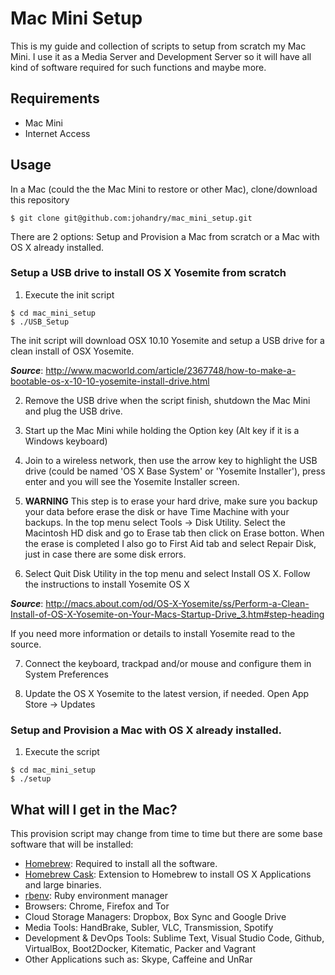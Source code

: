 # Mac Mini Setup

This is my guide and collection of scripts to setup from scratch my Mac Mini. I use it as a Media Server and Development Server so it will have all kind of software required for such functions and maybe more.

## Requirements

* Mac Mini  
* Internet Access

## Usage

In a Mac (could the the Mac Mini to restore or other Mac), clone/download this repository

  ```
  $ git clone git@github.com:johandry/mac_mini_setup.git
  ```

There are 2 options: Setup and Provision a Mac from scratch or a Mac with OS X already installed.

### Setup a USB drive to install OS X Yosemite from scratch

1. Execute the init script

  ```
  $ cd mac_mini_setup
  $ ./USB_Setup
  ```

  The init script will download OSX 10.10 Yosemite and setup a USB drive for a clean install of OSX Yosemite.

  **_Source_**: http://www.macworld.com/article/2367748/how-to-make-a-bootable-os-x-10-10-yosemite-install-drive.html

2. Remove the USB drive when the script finish, shutdown the Mac Mini and plug the USB drive.

3. Start up the Mac Mini while holding the Option key (Alt key if it is a Windows keyboard)

4. Join to a wireless network, then use the arrow key to highlight the USB drive (could be named 'OS X Base System' or 'Yosemite Installer'), press enter and you will see the Yosemite Installer screen.

5. **WARNING** This step is to erase your hard drive, make sure you backup your data before erase the disk or have Time Machine with your backups.
  In the top menu select Tools -> Disk Utility. Select the Macintosh HD disk and go to Erase tab then click on Erase botton. When the erase is completed I also go to First Aid tab and select Repair Disk, just in case there are some disk errors.

6. Select Quit Disk Utility in the top menu and select Install OS X. Follow the instructions to install Yosemite OS X

  **_Source_**: http://macs.about.com/od/OS-X-Yosemite/ss/Perform-a-Clean-Install-of-OS-X-Yosemite-on-Your-Macs-Startup-Drive_3.htm#step-heading

  If you need more information or details to install Yosemite read to the source.

7. Connect the keyboard, trackpad and/or mouse and configure them in System Preferences

8. Update the OS X Yosemite to the latest version, if needed. Open App Store -> Updates

### Setup and Provision a Mac with OS X already installed.

1. Execute the script

  ```
  $ cd mac_mini_setup
  $ ./setup
  ```

## What will I get in the Mac?

This provision script may change from time to time but there are some base software that will be installed:

* [Homebrew](http://brew.sh/): Required to install all the software.
* [Homebrew Cask](http://caskroom.io/): Extension to Homebrew to install OS X Applications and large binaries.
* [rbenv](http://rbenv.org/): Ruby environment manager
* Browsers: Chrome, Firefox and Tor
* Cloud Storage Managers: Dropbox, Box Sync and Google Drive
* Media Tools: HandBrake, Subler, VLC, Transmission, Spotify
* Development & DevOps Tools: Sublime Text, Visual Studio Code, Github, VirtualBox, Boot2Docker, Kitematic, Packer and Vagrant
* Other Applications such as: Skype, Caffeine and UnRar